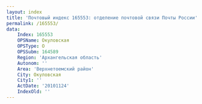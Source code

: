 ```yaml
---
layout: index
title: 'Почтовый индекс 165553: отделение почтовой связи Почты России'
permalink: /165553/
data:
    Index: 165553
    OPSName: Окуловская
    OPSType: О
    OPSSubm: 164589
    Region: 'Архангельская область'
    Autonom: ''
    Area: 'Верхнетоемский район'
    City: Окуловская
    City1: ''
    ActDate: '20101124'
    IndexOld: ''
---
```

